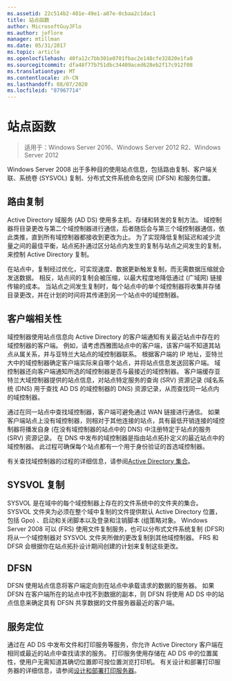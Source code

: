 ```yaml
---
ms.assetid: 22c514b2-401e-49e1-a87e-0cbaa2c1dac1
title: 站点函数
author: MicrosoftGuyJFlo
ms.author: joflore
manager: mtillman
ms.date: 05/31/2017
ms.topic: article
ms.openlocfilehash: 40fa12c7bb301e0701fbac2e148cfe32820e1fa0
ms.sourcegitcommit: dfa48f77b751dbc34409aced628eb2f17c912f08
ms.translationtype: MT
ms.contentlocale: zh-CN
ms.lasthandoff: 08/07/2020
ms.locfileid: "87967714"
---
```

# <a name="site-functions"></a>站点函数

> 适用于：Windows Server 2016、Windows Server 2012 R2、Windows Server 2012

 Windows Server 2008 出于多种目的使用站点信息，包括路由复制、客户端关联、系统卷 (SYSVOL) 复制、分布式文件系统命名空间 (DFSN) 和服务位置。

## <a name="routing-replication"></a>路由复制
Active Directory 域服务 (AD DS) 使用多主机、存储和转发的复制方法。 域控制器将目录更改与第二个域控制器进行通信，后者随后会与第三个域控制器通信，依此类推，直到所有域控制器都接收到更改为止。 为了实现降低复制延迟和减少流量之间的最佳平衡，站点拓扑通过区分站点内发生的复制与站点之间发生的复制，来控制 Active Directory 复制。

在站点中，复制经过优化，可实现速度、数据更新触发复制，而无需数据压缩就会发送数据。 相反，站点间的复制会被压缩，以最大程度地降低通过 (广域网) 链接传输的成本。 当站点之间发生复制时，每个站点中的单个域控制器将收集并存储目录更改，并在计划的时间将其传递到另一个站点中的域控制器。

## <a name="client-affinity"></a>客户端相关性
域控制器使用站点信息向 Active Directory 的客户端通知有关最近站点中存在的域控制器的客户端。 例如，请考虑西雅图站点中的客户端，该客户端不知道其站点从属关系，并与亚特兰大站点的域控制器联系。 根据客户端的 IP 地址，亚特兰大中的域控制器确定客户端实际来自哪个站点，并将站点信息发送回客户端。 域控制器还向客户端通知所选的域控制器是否与最接近的域控制器。 客户端缓存亚特兰大域控制器提供的站点信息，对站点特定服务的查询 (SRV) 资源记录 (域名系统 (DNS) 用于查找 AD DS 的域控制器的 DNS) 资源记录，从而查找同一站点内的域控制器。

通过在同一站点中查找域控制器，客户端可避免通过 WAN 链接进行通信。 如果客户端站点上没有域控制器，则相对于其他连接的站点，具有最低开销连接的域控制器将播发自身 (在没有域控制器的站点中的 DNS) 中注册特定于站点的服务 (SRV) 资源记录。 在 DNS 中发布的域控制器是指由站点拓扑定义的最近站点中的域控制器。 此过程可确保每个站点都有一个用于身份验证的首选域控制器。

有关查找域控制器的过程的详细信息，请参阅[Active Directory 集合](/previous-versions/windows/it-pro/windows-server-2003/cc780036(v=ws.10))。

## <a name="sysvol-replication"></a>SYSVOL 复制
SYSVOL 是在域中的每个域控制器上存在的文件系统中的文件夹的集合。 SYSVOL 文件夹为必须在整个域中复制的文件提供默认 Active Directory 位置，包括 Gpo) 、启动和关闭脚本以及登录和注销脚本 (组策略对象。  Windows Server 2008 可以 (FRS) 使用文件复制服务，也可以分布式文件系统复制 (DFSR) 将从一个域控制器对 SYSVOL 文件夹所做的更改复制到其他域控制器。 FRS 和 DFSR 会根据你在站点拓扑设计期间创建的计划来复制这些更改。

## <a name="dfsn"></a>DFSN
DFSN 使用站点信息将客户端定向到在站点中承载请求的数据的服务器。 如果 DFSN 在客户端所在的站点中找不到数据的副本，则 DFSN 将使用 AD DS 中的站点信息来确定具有 DFSN 共享数据的文件服务器最近的客户端。

## <a name="service-location"></a>服务定位
通过在 AD DS 中发布文件和打印服务等服务，你允许 Active Directory 客户端在相同或最近的站点中查找请求的服务。 打印服务使用存储在 AD DS 中的位置属性，使用户无需知道其确切位置即可按位置浏览打印机。 有关设计和部署打印服务器的详细信息，请参阅[设计和部署打印服务器](/previous-versions/windows/it-pro/windows-server-2003/cc785842(v=ws.10))。
